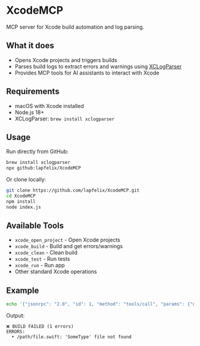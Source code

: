 # XcodeMCP

MCP server for Xcode build automation and log parsing.

## What it does

- Opens Xcode projects and triggers builds
- Parses build logs to extract errors and warnings using [XCLogParser](https://github.com/MobileNativeFoundation/XCLogParser)
- Provides MCP tools for AI assistants to interact with Xcode

## Requirements

- macOS with Xcode installed
- Node.js 18+
- XCLogParser: `brew install xclogparser`

## Usage

Run directly from GitHub:
```bash
brew install xclogparser
npx github:lapfelix/XcodeMCP
```

Or clone locally:
```bash
git clone https://github.com/lapfelix/XcodeMCP.git
cd XcodeMCP
npm install
node index.js
```

## Available Tools

- `xcode_open_project` - Open Xcode projects
- `xcode_build` - Build and get errors/warnings  
- `xcode_clean` - Clean build
- `xcode_test` - Run tests
- `xcode_run` - Run app
- Other standard Xcode operations

## Example

```bash
echo '{"jsonrpc": "2.0", "id": 1, "method": "tools/call", "params": {"name": "xcode_build", "arguments": {}}}' | node index.js
```

Output:
```
❌ BUILD FAILED (1 errors)
ERRORS:
  • /path/file.swift: 'SomeType' file not found
```